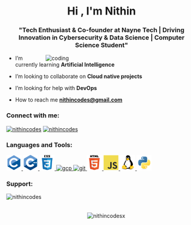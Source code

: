 
<h1 align="center">Hi , I'm Nithin</h1>
<h3 align="center">"Tech Enthusiast & Co-founder at Nayne Tech | Driving Innovation in Cybersecurity & Data Science | Computer Science Student"</h3>
<img align="right" alt="coding" width="400" src="https://i.pinimg.com/originals/4a/59/04/4a5904db82b19b2965026a04b073503f.gif">

- I’m currently learning **Artificial Intelligence**

- I’m looking to collaborate on **Cloud native projects**

- I’m looking for help with **DevOps**

- How to reach me **nithincodes@gmail.com**

<h3 align="left">Connect with me:</h3>
<p align="left">
<a href="https://linkedin.com/in/nithincodes" target="blank"><img align="center" src="https://raw.githubusercontent.com/rahuldkjain/github-profile-readme-generator/master/src/images/icons/Social/linked-in-alt.svg" alt="nithincodes" height="30" width="40" /></a>
<a href="https://instagram.com/nithincodes" target="blank"><img align="center" src="https://raw.githubusercontent.com/rahuldkjain/github-profile-readme-generator/master/src/images/icons/Social/instagram.svg" alt="nithincodes" height="30" width="40" /></a>
</p>

<h3 align="left">Languages and Tools:</h3>
<p align="left"> <a href="https://www.cprogramming.com/" target="_blank" rel="noreferrer"> <img src="https://raw.githubusercontent.com/devicons/devicon/master/icons/c/c-original.svg" alt="c" width="40" height="40"/> </a> <a href="https://www.w3schools.com/cpp/" target="_blank" rel="noreferrer"> <img src="https://raw.githubusercontent.com/devicons/devicon/master/icons/cplusplus/cplusplus-original.svg" alt="cplusplus" width="40" height="40"/> </a> <a href="https://www.w3schools.com/css/" target="_blank" rel="noreferrer"> <img src="https://raw.githubusercontent.com/devicons/devicon/master/icons/css3/css3-original-wordmark.svg" alt="css3" width="40" height="40"/> </a> <a href="https://cloud.google.com" target="_blank" rel="noreferrer"> <img src="https://www.vectorlogo.zone/logos/google_cloud/google_cloud-icon.svg" alt="gcp" width="40" height="40"/> </a> <a href="https://git-scm.com/" target="_blank" rel="noreferrer"> <img src="https://www.vectorlogo.zone/logos/git-scm/git-scm-icon.svg" alt="git" width="40" height="40"/> </a> <a href="https://www.w3.org/html/" target="_blank" rel="noreferrer"> <img src="https://raw.githubusercontent.com/devicons/devicon/master/icons/html5/html5-original-wordmark.svg" alt="html5" width="40" height="40"/> </a> <a href="https://developer.mozilla.org/en-US/docs/Web/JavaScript" target="_blank" rel="noreferrer"> <img src="https://raw.githubusercontent.com/devicons/devicon/master/icons/javascript/javascript-original.svg" alt="javascript" width="40" height="40"/> </a> <a href="https://www.linux.org/" target="_blank" rel="noreferrer"> <img src="https://raw.githubusercontent.com/devicons/devicon/master/icons/linux/linux-original.svg" alt="linux" width="40" height="40"/> </a> <a href="https://www.python.org" target="_blank" rel="noreferrer"> <img src="https://raw.githubusercontent.com/devicons/devicon/master/icons/python/python-original.svg" alt="python" width="40" height="40"/> </a> </p>

<h3 align="left">Support:</h3>
<p><a href="https://www.buymeacoffee.com/nithincodes"> <img align="left" src="https://cdn.buymeacoffee.com/buttons/v2/default-yellow.png" height="50" width="210" alt="nithincodes" /></a></p><br><br>

<p>&nbsp;<img align="center" src="https://github-readme-stats.vercel.app/api?username=nithincodesx&show_icons=true&locale=en" alt="nithincodesx" /></p>
